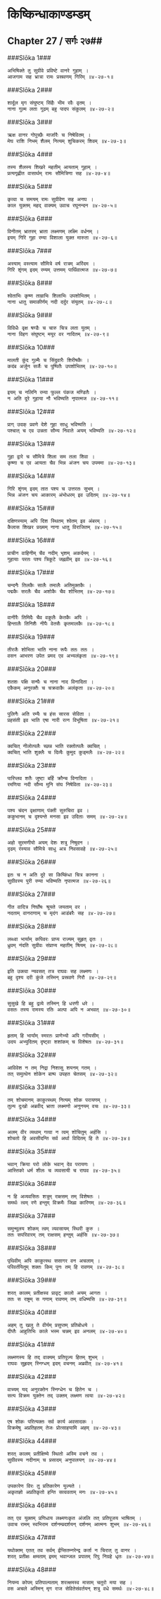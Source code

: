 किष्किन्धाकाण्डम्डम्
===============================


## Chapter 27  / सर्गः २७##


###Slōka 1###


    अभिषिक्ते तु सुग्रीवे प्रविष्टे वानरे गुहाम् ।
    आजगाम सह भ्रात्रा रामः प्रस्रवणम् गिरिम् ॥४-२७-१॥


###Slōka 2###


    शार्दूल मृग संघुष्टम् सिंहैः भीम रवैः वृतम् ।
    नाना गुल्म लता गूढम् बहु पादप संकुलम् ॥४-२७-२॥


###Slōka 3###


    ऋक्ष वानर गोपुच्छैः मार्जारैः च निषेवितम् ।
    मेघ राशि निभम् शैलम् नित्यम् शुचिकरम् शिवम् ॥४-२७-३॥


###Slōka 4###


    तस्य शैलस्य शिखरे महतीम् आयताम् गुहाम् ।
    प्रत्यगृह्णीत वासार्थम् रामः सौमित्रिणा सह ॥४-२७-४॥


###Slōka 5###


    कृत्वा च समयम् रामः सुग्रीवेण सह अनघ ।
    काल युक्तम् महद् वाक्यम् उवाच रघुनन्दन ॥४-२७-५॥


###Slōka 6###


    विनीतम् भ्रातरम् भ्राता लक्ष्मणम् लक्ष्मि वर्धनम् ।
    इयम् गिरि गुहा रम्या विशाला युक्त मारुता ॥४-२७-६॥


###Slōka 7###


    अस्याम् वस्त्याम सौमित्रे वर्ष रात्रम् अरिंदम ।
    गिरि शृंगम् इदम् रम्यम् उत्तमम् पार्थिवात्मज ॥४-२७-७॥


###Slōka 8###


    श्वेताभिः कृष्ण ताम्राभिः शिलाभिः उपशोभितम् ।
    नाना धातु समाकीर्णम् नदी दर्दुर संयुतम् ॥४-२७-८॥


###Slōka 9###


    विविधैः वृक्ष षण्डैः च चारु चित्र लता युतम् ।
    नाना विहग संघुष्टम् मयूर वर नादितम् ॥४-२७-९॥


###Slōka 10###


    मालती कुंद गुल्मैः च सिंदुवारैः शिरीषकैः ।
    कदंब अर्जुन सर्जैः च पुष्पितैः उपशोभितम् ॥४-२७-१०॥


###Slōka 11###


    इयम् च नलिनि रम्या फुल्ल पंकज मण्डितैः ।
    न अति दूरे गुहाया नौ भविष्यति नृपात्मज ॥४-२७-११॥


###Slōka 12###


    प्राग् उदक् प्रवणे देशे गुहा साधु भविष्यति ।
    पश्चात् च एव उन्नता सौम्य निवाते अयम् भविष्यति ॥४-२७-१२॥


###Slōka 13###


    गुहा द्वारे च सौमित्रे शिला सम तला शिवा ।
    कृष्णा च एव आयता चैव भिन्न अंजन चय उपममा ॥४-२७-१३॥


###Slōka 14###


    गिरि शृंगम् इदम् तात पश्य च उत्तरतः सुभम् ।
    भिन्न अंजन चय आकारम् अंभोधरम् इव उदितम् ॥४-२७-१४॥


###Slōka 15###


    दक्षिणस्याम् अपि दिश स्थितम् श्वेतम् इव अंबरम् ।
    कैलास शिखर प्रख्यम् नाना धातु विराजितम् ॥४-२७-१५॥


###Slōka 16###


    प्राचीन वाहिनीम् चैव नदीम् भृशम् अकर्दमम् ।
    गुहायाः परतः पश्य त्रिकूटे जह्नवीम् इव ॥४-२७-१६॥


###Slōka 17###


    चन्दनैः तिलकैः सालैः तमालैः अतिमुक्तकैः ।
    पद्मकैः सरलैः चैव अशोकैः चैव शोभितम् ॥४-२७-१७॥


###Slōka 18###


    वानीरैः तिमिदैः चैव वकुलैः केतकैः अपि ।
    हिन्तालैः तिनिशैः नीपैः वेतसैः कृतमालकैः ॥४-२७-१८॥


###Slōka 19###


    तीरजैः शोभिता भाति नाना रूपैः ततः ततः ।
    वसन आभरण उपेत प्रमद एव अभ्यलंकृता ॥४-२७-१९॥


###Slōka 20###


    शतशः पक्षि सन्घैः च नाना नाद विनादिता ।
    एकैकम् अनुरक्तैः च चक्रवाकैः अलंकृता ॥४-२७-२०॥


###Slōka 21###


    पुलिनैः अति रम्यैः च हंस सारस सेविता ।
    प्रहसंती इव भाति एषा नारी रत्न विभूषिता ॥४-२७-२१॥


###Slōka 22###


    क्वचित् नीलोत्पलैः च्छन्न भाति रक्तोत्पलैः क्वचित् ।
    क्वचित् भाति शुक्लैः च दिव्यैः कुमुद कुड्मलैः ॥४-२७-२२॥


###Slōka 23###


    पारिप्लव शतैः जुष्टा बर्हि क्रौन्च विनादिता ।
    रमणिया नदी सौम्य मुनि संघ निषेविता ॥४-२७-२३॥


###Slōka 24###


    पश्य चंदन वृक्षाणाम् पंक्ती सुरुचिरा इव ।
    ककुभानम् च दृश्यन्ते मनसा इव उदिताः समम् ॥४-२७-२४॥


###Slōka 25###


    अहो सुरमणीयो अयम् देशः शत्रु निषूदन ।
    दृढम् रंस्याव सौमित्रे साधु अत्र निवसावहे ॥४-२७-२५॥


###Slōka 26###


    इतः च न अति दूरे सा किष्किंधा चित्र कानना ।
    सुग्रीवस्य पुरी रम्या भविष्यति नृपात्मज ॥४-२७-२६॥


###Slōka 27###


    गीत वादित्र निर्घोषः श्रूयते जयताम् वर ।
    नदताम् वानराणाम् च मृदंग आडंबरैः सह ॥४-२७-२७॥


###Slōka 28###


    लब्ध्वा भार्याम् कपिवरः प्राप्य राज्यम् सुहृत् वृतः ।
    ध्रुवम् नंदति सुग्रीवः संप्राप्य महतीम् श्रियम् ॥४-२७-२८॥


###Slōka 29###


    इति उक्त्वा न्यवसत् तत्र राघवः सह लक्ष्मणः ।
    बहु दृश्य दरी कुंजे तस्मिन् प्रस्रवणे गिरौ ॥४-२७-२९॥


###Slōka 30###


    सुसुखे हि बहु द्रव्ये तस्मिन् हि धरणी धरे ।
    वसतः तस्य रामस्य रतिः अल्पा अपि न अभवत् ॥४-२७-३०॥


###Slōka 31###


    हृताम् हि भार्याम् स्मरतः प्राणेभ्यो अपि गरीयसीम् ।
    उदय अभ्युदितम् दृष्ट्वा शशांकम् च विशेषतः ॥४-२७-३१॥


###Slōka 32###


    आविवेश न तम् निद्रा निशासु शयनम् गतम् ।
    तत् समुत्थेन शोकेन बाष्प उपहत चेतसम् ॥४-२७-३२॥


###Slōka 33###


    तम् शोचमानम् काकुत्स्थम् नित्यम् शोक परायणम् ।
    तुल्य दुःखो अब्रवीद् भ्राता लक्ष्मणो अनुनयम् वचः ॥४-२७-३३॥


###Slōka 34###


    अलम् वीर व्यथाम् गत्वा न त्वम् शोचितुम् अर्हसि ।
    शोचतो हि अवसीदन्ति सर्व अर्था विदितम् हि ते ॥४-२७-३४॥


###Slōka 35###


    भवान् क्रिया परो लोके भवान् देव परायणः ।
    आस्तिको धर्म शीलः च व्यवसायी च राघव ॥४-२७-३५॥


###Slōka 36###


    न हि अव्यवसितः शत्रुम् राक्षसम् तम् विशेषतः ।
    समर्थः त्वम् रणे हन्तुम् विक्रमैः जिह्म कारिणम् ॥४-२७-३६॥


###Slōka 37###


    समुन्मूलय शोकम् त्वम् व्यवसायम् स्थिरी कुरु ।
    ततः सपरिवारम् तम् राक्षसम् हन्तुम् अर्हसि ॥४-२७-३७॥


###Slōka 38###


    पृथिवीम् अपि काकुत्स्थ ससागर वन अचलाम् ।
    परिवर्तयितुम् शक्तः किम् पुनः तम् हि रावणम् ॥४-२७-३८॥


###Slōka 39###


    शरत् कालम् प्रतीक्षस्व प्रावृट् कालो अयम् आगतः ।
    ततः स राष्ट्रम् स गणाम् रावणम् तम् वधिष्यसि ॥४-२७-३९॥


###Slōka 40###


    अहम् तु खलु ते वीर्यम् प्रसुप्तम् प्रतिबोधये ।
    दीप्तैः आहुतिभिः काले भस्म चन्नम् इव अनलम् ॥४-२७-४०॥


###Slōka 41###


    लक्ष्मणस्य हि तद् वाक्यम् प्रतिपूज्य हितम् शुभम् ।
    राघवः सुहृदम् स्निग्धम् इदम् वचनम् अब्रवीत् ॥४-२७-४१॥


###Slōka 42###


    वाच्यम् यद् अनुरक्तेन स्निग्धेन च हितेन च ।
    सत्य विक्रम युक्तेन तद् उक्तम् लक्ष्मण त्वया ॥४-२७-४२॥


###Slōka 43###


    एष शोकः परित्यक्तः सर्व कार्य अवसादकः ।
    विक्रमेषु अप्रतिहतम् तेजः प्रोत्साहयामि अहम् ॥४-२७-४३॥


###Slōka 44###


    शरत् कालम् प्रतीक्षिष्ये स्थितो अस्मि वचने तव ।
    सुग्रीवस्य नदीनाम् च प्रसादम् अनुपालयन् ॥४-२७-४४॥


###Slōka 45###


    उपकारेण विरः तु प्रतिकारेण युज्यते ।
    अकृतज्ञो अप्रतिकृतो हन्ति सत्ववताम् मनः ॥४-२७-४५॥


###Slōka 46###


    तत् एव युक्तम् प्रणिधाय लक्ष्मणःकृत अंजलि तत् प्रतिपूजय भाषितम् ।
    उवाच रामम् स्वभिराम दर्शनम्प्रदर्शयन् दर्शनम् आत्मनः शुभम् ॥४-२७-४६॥


###Slōka 47###


    यथोक्तम् एतत् तव सर्वम् ईप्सितम्नरेन्द्र कर्ता न चिरात् तु वानर ।
    शरत् प्रतीक्षः क्षमताम् इमम् भवान्जल प्रपातम् रिपु निग्रहे धृतः ॥४-२७-४७॥


###Slōka 48###


    नियम्य कोपम् प्रतिपाल्यताम् शरत्क्षमस्व मासाम् चतुरो मया सह ।
    वस अचले अस्मिन् मृग राज सेवितेसंवर्तयन् शत्रु वधे समर्थः ॥४-२७-४८॥


